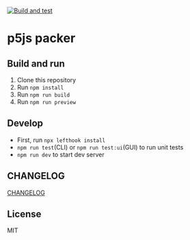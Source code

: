 [![Build and test](https://github.com/DBC-Works/p5js-packer/actions/workflows/build-and-test.yml/badge.svg)](https://github.com/DBC-Works/p5js-packer/actions/workflows/build-and-test.yml)

# p5js packer

## Build and run

1. Clone this repository
2. Run `npm install`
3. Run `npm run build`
4. Run `npm run preview`

## Develop

- First, run `npx lefthook install`
- `npm run test`(CLI) or `npm run test:ui`(GUI) to run unit tests
- `npm run dev` to start dev server

## CHANGELOG

[CHANGELOG](CHANGELOG.md)

## License

MIT
